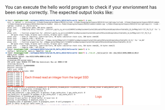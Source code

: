 
You can execute the hello world program to check if your envrionment has been setup correctly. The expected output looks like:

![](../images/hello-world-array.png)

